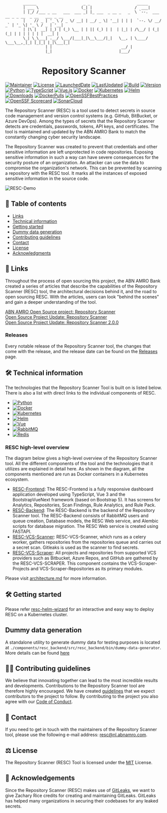                   
            ______                     _ _                     _____
            | ___ \                   (_| |                   /  ___|
            | |_/ /___ _ __   ___  ___ _| |_ ___  _ __ _   _  \ `--.  ___ __ _ _ __  _ __   ___ _ __
            |    // _ | '_ \ / _ \/ __| | __/ _ \| '__| | | |  `--. \/ __/ _` | '_ \| '_ \ / _ | '__|
            | |\ |  __| |_) | (_) \__ | | || (_) | |  | |_| | /\__/ | (_| (_| | | | | | | |  __| |
            \_| \_\___| .__/ \___/|___|_|\__\___/|_|   \__, | \____/ \___\__,_|_| |_|_| |_|\___|_|
                      | |                               __/ |
                      |_|                              |___/

<div align="center">
    <h1>Repository Scanner</h1>
</div>

[![Maintainer][maintainer-shield]][maintainer-url]
[![License][license-shield]][license-url]
[![LaunchedDate][launched-shield]][launched-url]
[![LastUpdated][updated-shield]][updated-url]
[![Build][build-shield]][build-url]
[![Version][version-shield]][version-url]
[![Python][python-shield]][python-url]
[![TypeScript][typescript-shield]][typescript-url]
[![Vue.js][vuejs-shield]][vuejs-url]
[![Docker][docker-shield]][docker-url]
[![Kubernetes][k8-shield]][k8-url]
[![Helm][helm-shield]][helm-url]
[![Downloads][downloads-shield]][downloads-url]
[![DockerPulls][docker-pulls-shield]][docker-pulls-url]
[![OpenSSFBestPractices][openssf-shield]][openssf-url]
[![OpenSSF Scorecard][ossf-shield]][ossf-url]
[![SonarCloud][sonar-cloud-shield]][sonar-cloud-url]

The Repository Scanner (RESC) is a tool used to detect secrets in source code management and version control systems 
(e.g. GitHub, BitBucket, or Azure DevOps). Among the types of secrets that the Repository Scanner detects are credentials, 
passwords, tokens, API keys, and certificates. The tool is maintained and updated by the ABN AMRO Bank to match the 
constantly changing cyber security landscape. 

The Repository Scanner was created to prevent that credentials and other sensitive information are left unprotected in code repositories.
Exposing sensitive information in such a way can have severe consequences for the security posture of an organization. An attacker can use 
the data to compromise the organization's network. This can be prevented by scanning a repository with the RESC tool. It marks all the 
instances of exposed sensitive information in the source code.

![RESC-Demo](/images/RESC_Preview.gif)

## 📒 Table of contents
* [Links](#links)
* [Technical information](#technical-information)
* [Getting started](#getting-started)
* [Dummy data generation](#dummy-data-generation-guide)
* [Contributing guidelines](#contribution-guide)
* [Contact](#contact)
* [License](#license)
* [Acknowledgments](#acknowledgement)

## 🔗 Links <a name = "links"></a>

Throughout the process of open sourcing this project, the ABN AMRO Bank created a series of articles that describe the
capabilities of the Repository Scanner (RESC) tool, the architectural decisions behind it, and the road to open sourcing 
RESC. With the articles, users can look "behind the scenes" and gain a deeper understanding of the tool.  

[ABN AMRO Open Source project: Repository Scanner](https://medium.com/abn-amro-developer/abn-amro-open-source-project-repository-scanner-cf62aa62b059)  
[Open Source Project Update: Repository Scanner](https://medium.com/abn-amro-developer/open-source-project-update-repository-scanner-b44bc3f3921a)  
[Open Source Project Update: Repository Scanner 2.0.0](https://medium.com/abn-amro-developer/open-source-project-update-repository-scanner-2-0-0-a2120f8ccf4b)  

### Releases
Every notable release of the Repository Scanner tool, the changes that come with the release, and the release date can be found on the [Releases](https://github.com/abnamro/repository-scanner/releases) page.

## 🛠️ Technical information <a name = "technical-information"></a>
The technologies that the Repository Scanner Tool is built on is listed below. There is also a list with direct links to the individual
components of RESC.

* [![Python][Python.org]][Python-url]
* [![Docker][Docker.com]][Docker-url]
* [![Kubernetes][Kubernetes.io]][Kubernetes-url]
* [![Helm][Helm.sh]][Helm-url]
* [![Vue][Vue.js]][Vue-url]
* [![RabbitMQ][RabbitMQ.com]][RabbitMQ-url]
* [![Redis][Redis.com]][Redis-url]  

### RESC high-level overview
The diagram below gives a high-level overview of the Repository Scanner tool. All the different components of the
tool and the technologies that it utilizes are explained in detail here. As shown in the diagram, all the components mentioned
are run as Docker containers in a Kubernetes ecosystem.

* [RESC-Frontend](https://github.com/abnamro/repository-scanner/tree/main/components/resc-frontend): The RESC-Frontend is a fully responsive dashboard application developed using TypeScript, Vue 3 and the BootstrapVueNext framework (based on Bootstrap 5). It has screens for Analytics, Repositories, Scan Findings, Rule Analytics, and Rule Pack.
* [RESC-Backend](https://github.com/abnamro/repository-scanner/tree/main/components/resc-backend): The RESC-Backend is the backend of the Repository Scanner tool. The RESC-Backend consists of RabbitMQ users and queue creation, Database models, the RESC Web service, and Alembic scripts for database migration. The RESC Web service is created using FASTAPI.
* [RESC-VCS-Scanner](https://github.com/abnamro/repository-scanner/tree/main/components/resc-vcs-scanner): RESC-VCS-Scanner, which runs as a celery worker, gathers repositories from the repositories queue and carries out a secret scan. Gitleaks is used as the scanner to find secrets.
* [RESC-VCS-Scraper](https://github.com/abnamro/repository-scanner/tree/main/components/resc-vcs-scraper): All projects and repositories from supported VCS providers such as Bitbucket, Azure Repos, and GitHub are gathered by the RESC-VCS-SCRAPER. This component contains the VCS-Scraper-Projects and VCS-Scraper-Repositories as its primary modules.

Please visit [architecture.md](https://github.com/abnamro/repository-scanner/blob/main/docs/architecture.md) for more information.

## 🛠️ Getting started <a name = "getting-started"></a>
Please refer [resc-helm-wizard](https://github.com/abnamro/repository-scanner/blob/main/deployment/resc-helm-wizard/README.md) for an interactive and easy way to deploy RESC on a Kubernetes cluster.

##  Dummy data generation <a name = "dummy-data-generation-guide"></a>
A standalone utility to generate dummy data for testing purposes is located at `./components/resc_backend/src/resc_backend/bin/dummy-data-generator`. More details can be found [here](./components/resc-backend/src/resc_backend/bin/dummy-data-generator/README.md)

## 💁🏽 Contributing guidelines <a name = "contribution-guide"></a>
We believe that innovating together can lead to the most incredible results and developments. Contributions to the Repository Scanner tool are therefore highly encouraged. We have created [guidelines](https://github.com/abnamro/repository-scanner/blob/main/contributing.md) that we expect contributors to the project to follow.  By contributing to the project you also agree with our [Code of Conduct](https://github.com/abnamro/repository-scanner/blob/main/code-of-conduct.md).

## 📧    Contact <a name = "contact"></a>
If you need to get in touch with the maintainers of the Repository Scanner tool, please use the following e-mail address: [resc@nl.abnamro.com](mailto:resc@nl.abnamro.com).

## ⚖️ License <a name = "license"></a>
The Repository Scanner (RESC) Tool is licensed under the [MIT](https://github.com/abnamro/repository-scanner/blob/main/LICENSE.md) License.


## 🎉 Acknowledgements <a name = "acknowledgement"></a>
Since the Repository Scanner (RESC) makes use of [GitLeaks](https://github.com/zricethezav/gitleaks), we want to give Zachary Rice credits for creating and maintaining GitLeaks. GitLeaks has helped many organizations in securing their codebases for any leaked secrets.


<!-- MARKDOWN LINKS & IMAGES -->
[maintainer-shield]: https://img.shields.io/badge/maintainer-%40ABNAMRO-09996B
[maintainer-url]: https://github.com/ABNAMRO
[license-shield]: https://img.shields.io/github/license/abnamro/repository-scanner
[license-url]: https://github.com/abnamro/repository-scanner/blob/main/LICENSE.md
[launched-shield]: https://img.shields.io/badge/launched-DEC%202022-teal
[launched-url]: https://github.com/abnamro/repository-scanner/blob/main/LICENSE.md
[updated-shield]: https://img.shields.io/github/last-commit/abnamro/repository-scanner?color=blue&label=updated
[updated-url]: https://github.com/abnamro/repository-scanner/commits/main
[build-shield]: https://img.shields.io/github/actions/workflow/status/abnamro/repository-scanner/backend-ci.yaml?logo=github
[build-url]: https://github.com/abnamro/repository-scanner/actions
[version-shield]: https://img.shields.io/github/v/release/abnamro/repository-scanner?color=blueviolet&label=version
[version-url]: https://www.github.com/abnamro/repository-scanner/releases/latest
[downloads-shield]: https://img.shields.io/github/downloads/abnamro/repository-scanner/total?color=blue
[downloads-url]: https://pepy.tech/project/resc-backend
[docker-pulls-shield]: https://img.shields.io/docker/pulls/rescabnamro/resc-backend.svg
[docker-pulls-url]: https://hub.docker.com/r/rescabnamro/resc-backend
[openssf-shield]: https://www.bestpractices.dev/projects/7799/badge
[openssf-url]: https://www.bestpractices.dev/projects/7799
[sonar-cloud-shield]: https://sonarcloud.io/api/project_badges/measure?project=abnamro-resc_resc-backend&metric=alert_status
[sonar-cloud-url]: https://sonarcloud.io/organizations/abnamro-resc/projects
[python-shield]: https://img.shields.io/badge/Python-3670A0?style=flat&logo=python&logoColor=ffdd54
[python-url]: https://www.python.org
[vuejs-shield]: https://img.shields.io/badge/VueJS-%2335495e.svg?style=flat&logo=vuedotjs&logoColor=%234FC08D
[vuejs-url]: https://vuejs.org
[docker-shield]: https://img.shields.io/badge/Docker-2CA5E0?style=flat&logo=docker&logoColor=white
[docker-url]: https://www.docker.com
[k8-shield]: https://img.shields.io/badge/kubernetes-326ce5.svg?&style=flat&logo=kubernetes&logoColor=white
[k8-url]: https://kubernetes.io
[helm-shield]: https://img.shields.io/badge/Helm-0F1689?style=flat&logo=Helm&labelColor=0F1689
[helm-url]: https://helm.sh

[ossf-shield]: https://api.securityscorecards.dev/projects/github.com/abnamro/repository-scanner/badge
[ossf-url]: https://securityscorecards.dev/viewer/?uri=github.com/abnamro/repository-scanner

[Python.org]: https://img.shields.io/badge/Python-2b5b84?style=for-the-badge&logo=python&logoColor=white
[Python-url]: https://www.python.org/
[typescript-shield]: https://shields.io/badge/TypeScript-3178C6?style=for-the-badge&logo=typescript&logoColor=FFF
[typescript-url]: https://www.typescriptlang.org/
[Docker.com]: https://img.shields.io/badge/Docker-0b214a?style=for-the-badge&logo=docker&logoColor=white
[Docker-url]: https://www.docker.com/
[Kubernetes.io]: https://img.shields.io/badge/Kubernetes-3371e3?style=for-the-badge&logo=kubernetes&logoColor=white
[Kubernetes-url]: https://www.kubernetes.io/
[Helm.sh]: https://img.shields.io/badge/Helm-091c84?style=for-the-badge&logo=helm&logoColor=white
[Helm-url]: https://helm.sh/
[Vue.js]: https://img.shields.io/badge/Vue.js-35495E?style=for-the-badge&logo=vuedotjs&logoColor=4FC08D
[Vue-url]: https://vuejs.org/
[RabbitMQ.com]: https://img.shields.io/badge/RabbitMQ-ff6600?style=for-the-badge&logo=rabbitmq&logoColor=white
[RabbitMQ-url]: https://rabbitmq.com/
[Redis.com]: https://img.shields.io/badge/redis-%23DD0031.svg?&style=for-the-badge&logo=redis&logoColor=white
[Redis-url]: https://redis.com/

